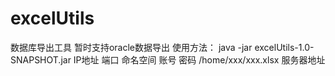 # excelUtils
数据库导出工具
暂时支持oracle数据导出
使用方法：
  java -jar excelUtils-1.0-SNAPSHOT.jar IP地址 端口 命名空间 账号 密码 /home/xxx/xxx.xlsx  服务器地址
